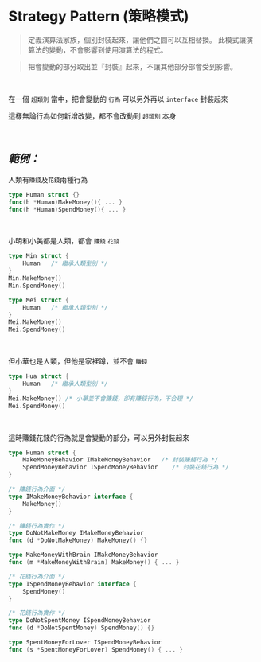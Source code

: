 # Strategy Pattern (策略模式)
> 定義演算法家族，個別封裝起來，讓他們之間可以互相替換。
> 此模式讓演算法的變動，不會影響到使用演算法的程式。

> 把會變動的部分取出並『封裝』起來，不讓其他部分部會受到影響。

</br>

在一個 `超類別` 當中，把會變動的 `行為` 可以另外再以 `interface` 封裝起來

這樣無論行為如何新增改變，都不會改動到 `超類別` 本身

</br>

## *範例：*

人類有`賺錢`及`花錢`兩種行為
```go
type Human struct {}
func(h *Human)MakeMoney(){ ... }
func(h *Human)SpendMoney(){ ... }
```
</br>

小明和小美都是人類，都會 `賺錢` `花錢`
```go
type Min struct {
    Human   /* 繼承人類型別 */
}
Min.MakeMoney()
Min.SpendMoney()

type Mei struct {
    Human   /* 繼承人類型別 */
}
Mei.MakeMoney()
Mei.SpendMoney()
```
</br>

但小華也是人類，但他是家裡蹲，並不會 `賺錢`
```go
type Hua struct {
    Human   /* 繼承人類型別 */
}
Mei.MakeMoney() /* 小華並不會賺錢，卻有賺錢行為，不合理 */
Mei.SpendMoney()
```
</br>

這時賺錢花錢的行為就是會變動的部分，可以另外封裝起來
```go
type Human struct {
    MakeMoneyBehavior IMakeMoneyBehavior   /* 封裝賺錢行為 */
    SpendMoneyBehavior ISpendMoneyBehavior    /* 封裝花錢行為 */
}
```

```go
/* 賺錢行為介面 */
type IMakeMoneyBehavior interface {
    MakeMoney()
}

/* 賺錢行為實作 */
type DoNotMakeMoney IMakeMoneyBehavior
func (d *DoNotMakeMoney) MakeMoney() {}

type MakeMoneyWithBrain IMakeMoneyBehavior
func (m *MakeMoneyWithBrain) MakeMoney() { ... }
```

```go
/* 花錢行為介面 */
type ISpendMoneyBehavior interface {
    SpendMoney()
}

/* 花錢行為實作 */
type DoNotSpentMoney ISpendMoneyBehavior
func (d *DoNotSpentMoney) SpendMoney() {}

type SpentMoneyForLover ISpendMoneyBehavior
func (s *SpentMoneyForLover) SpendMoney() { ... }
```